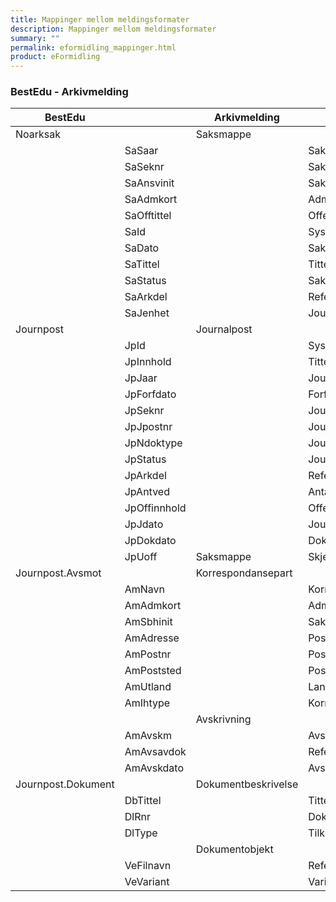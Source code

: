 ```yaml
---
title: Mappinger mellom meldingsformater
description: Mappinger mellom meldingsformater
summary: ""
permalink: eformidling_mappinger.html
product: eFormidling
---
```


### BestEdu - Arkivmelding
|BestEdu|    |Arkivmelding|    |
|-------|----|------------|----|
|Noarksak| |Saksmappe| |
| |SaSaar| |Saksaar|
| |SaSeknr| |Sakssekvensnummer|
| |SaAnsvinit| |Saksansvarlig|
| |SaAdmkort| |AdministrativEnhet|
| |SaOfftittel| |OffentligTittel|
| |SaId| |SystemID|
| |SaDato| |Saksdato|
| |SaTittel| |Tittel|
| |SaStatus| |Saksstatus|
| |SaArkdel| |ReferanseArkivdel|
| |SaJenhet| |Journalenhet|
|Journpost| |Journalpost| |
| |JpId| |SystemID|
| |JpInnhold| |Tittel|
| |JpJaar| |Journalaar|
| |JpForfdato| |Forfallsdato|
| |JpSeknr| |Journalsekvensnummer|
| |JpJpostnr| |Journalpostnummer|
| |JpNdoktype| |Journalposttype|
| |JpStatus| |Journalstatus|
| |JpArkdel| |ReferanseArkivdel|
| |JpAntved| |AntallVedlegg|
| |JpOffinnhold| |OffentligTittel|
| |JpJdato| |Journaldato|
| |JpDokdato| |DokumentetsDato|
| |JpUoff|Saksmappe|Skjerming.Skjermingshjemmel|
|Journpost.Avsmot| |Korrespondansepart| |
| |AmNavn| |KorrespondansepartNavn|
| |AmAdmkort| |AdministrativEnhet|
| |AmSbhinit| |Saksbehandler|
| |AmAdresse| |Postadresse|
| |AmPostnr| |Postnummer|
| |AmPoststed| |Poststed|
| |AmUtland| |Land|
| |AmIhtype| |Korrespondanseparttype|
| | |Avskrivning| |
| |AmAvskm| |Avskrivningsmaate|
| |AmAvsavdok| |ReferanseAvskrivesAvJournalpost|
| |AmAvskdato| |Avskrivningsdato|
|Journpost.Dokument| |Dokumentbeskrivelse| |
| |DbTittel| |Tittel|
| |DlRnr| |Dokumentnummer|
| |DlType| |TilknyttetRegistreringSom|
| | |Dokumentobjekt| |
| |VeFilnavn| |ReferanseDokumentfil|
| |VeVariant| |Variantformat|

